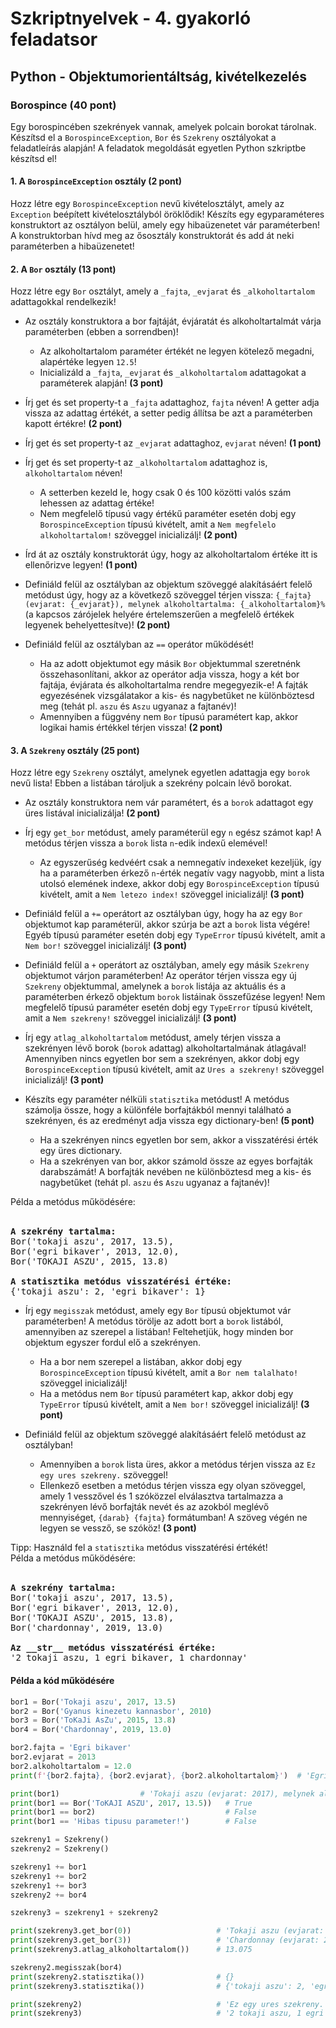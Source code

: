 # Szkriptnyelvek - 4. gyakorló feladatsor

## Python - Objektumorientáltság, kivételkezelés


### Borospince (40 pont)

Egy borospincében szekrények vannak, amelyek polcain borokat tárolnak. Készítsd el a `BorospinceException`, `Bor` és `Szekreny` osztályokat a feladatleírás alapján! A feladatok megoldását egyetlen Python szkriptbe készítsd el!


#### 1. A `BorospinceException` osztály (2 pont)

Hozz létre egy `BorospinceException` nevű kivételosztályt, amely az `Exception` beépített kivételosztályból öröklődik! Készíts egy egyparaméteres konstruktort az osztályon belül, amely egy hibaüzenetet vár paraméterben! A konstruktorban hívd meg az ősosztály konstruktorát és add át neki paraméterben a hibaüzenetet!


#### 2. A `Bor` osztály (13 pont)

Hozz létre egy `Bor` osztályt, amely a `_fajta`, `_evjarat` és `_alkoholtartalom` adattagokkal rendelkezik!

* Az osztály konstruktora a bor fajtáját, évjáratát és alkoholtartalmát várja paraméterben (ebben a sorrendben)!
    * Az alkoholtartalom paraméter értékét ne legyen kötelező megadni, alapértéke legyen `12.5`!
    * Inicializáld a `_fajta`, `_evjarat` és `_alkoholtartalom` adattagokat a paraméterek alapján! **(3 pont)**

* Írj get és set property-t a `_fajta` adattaghoz, `fajta` néven! A getter adja vissza az adattag értékét, a setter pedig állítsa be azt a paraméterben kapott értékre! **(2 pont)**

* Írj get és set property-t az `_evjarat` adattaghoz, `evjarat` néven! **(1 pont)**

* Írj get és set property-t az `_alkoholtartalom` adattaghoz is, `alkoholtartalom` néven! 
    * A setterben kezeld le, hogy csak 0 és 100 közötti valós szám lehessen az adattag értéke! 
    * Nem megfelelő típusú vagy értékű paraméter esetén dobj egy `BorospinceException` típusú kivételt, amit a `Nem megfelelo alkoholtartalom!` szöveggel inicializálj! **(2 pont)**

* Írd át az osztály konstruktorát úgy, hogy az alkoholtartalom értéke itt is ellenőrizve legyen! **(1 pont)**

* Definiáld felül az osztályban az objektum szöveggé alakításáért felelő metódust úgy, hogy az a következő szöveggel térjen vissza: `{_fajta} (evjarat: {_evjarat}), melynek alkoholtartalma: {_alkoholtartalom}%` (a kapcsos zárójelek helyére értelemszerűen a megfelelő értékek legyenek behelyettesítve)! **(2 pont)**

* Definiáld felül az osztályban az `==` operátor működését! 
    * Ha az adott objektumot egy másik `Bor` objektummal szeretnénk összehasonlítani, akkor az operátor adja vissza, hogy a két bor fajtája, évjárata és alkoholtartalma rendre megegyezik-e! A fajták egyezésének vizsgálatakor a kis- és nagybetűket ne különböztesd meg (tehát pl. `aszu` és `Aszu` ugyanaz a fajtanév)! 
    * Amennyiben a függvény nem `Bor` típusú paramétert kap, akkor logikai hamis értékkel térjen vissza! **(2 pont)**


#### 3. A `Szekreny` osztály (25 pont)

Hozz létre egy `Szekreny` osztályt, amelynek egyetlen adattagja egy `borok` nevű lista! Ebben a listában tároljuk a szekrény polcain lévő borokat.

* Az osztály konstruktora nem vár paramétert, és a `borok` adattagot egy üres listával inicializálja! **(2 pont)**

* Írj egy `get_bor` metódust, amely paraméterül egy `n` egész számot kap! A metódus térjen vissza a `borok` lista `n`-edik indexű elemével! 
    * Az egyszerűség kedvéért csak a nemnegatív indexeket kezeljük, így ha a paraméterben érkező `n`-érték negatív vagy nagyobb, mint a lista utolsó elemének indexe, akkor dobj egy `BorospinceException` típusú kivételt, amit a `Nem letezo index!` szöveggel inicializálj! **(3 pont)**

* Definiáld felül a `+=` operátort az osztályban úgy, hogy ha az egy `Bor` objektumot kap paraméterül, akkor szúrja be azt a `borok` lista végére! Egyéb típusú paraméter esetén dobj egy `TypeError` típusú kivételt, amit a `Nem bor!` szöveggel inicializálj! **(3 pont)**

* Definiáld felül a `+` operátort az osztályban, amely egy másik `Szekreny` objektumot várjon paraméterben! Az operátor térjen vissza egy új `Szekreny` objektummal, amelynek a `borok` listája az aktuális és a paraméterben érkező objektum `borok` listáinak összefűzése legyen! Nem megfelelő típusú paraméter esetén dobj egy `TypeError` típusú kivételt, amit a `Nem szekreny!` szöveggel inicializálj! **(3 pont)**

* Írj egy `atlag_alkoholtartalom` metódust, amely térjen vissza a szekrényen lévő borok (`borok` adattag) alkoholtartalmának átlagával! Amennyiben nincs egyetlen bor sem a szekrényen, akkor dobj egy `BorospinceException` típusú kivételt, amit az `Ures a szekreny!` szöveggel inicializálj! **(3 pont)**

* Készíts egy paraméter nélküli `statisztika` metódust! A metódus számolja össze, hogy a különféle borfajtákból mennyi található a szekrényen, és az eredményt adja vissza egy dictionary-ben! **(5 pont)**
    * Ha a szekrényen nincs egyetlen bor sem, akkor a visszatérési érték egy üres dictionary.
    * Ha a szekrényen van bor, akkor számold össze az egyes borfajták darabszámát! A borfajták nevében ne különböztesd meg a kis- és nagybetűket (tehát pl. `aszu` és `Aszu` ugyanaz a fajtanév)!

<div class="bordered-box border-blue indented">
<span class="blue">Példa a metódus működésére:</span><br><br>

<pre class="language-html">
<b>A szekrény tartalma:</b>
Bor('tokaji aszu', 2017, 13.5),
Bor('egri bikaver', 2013, 12.0),
Bor('TOKAJI ASZU', 2015, 13.8)

<b>A statisztika metódus visszatérési értéke:</b>
{'tokaji aszu': 2, 'egri bikaver': 1}
</pre>
</div>

* Írj egy `megisszak` metódust, amely egy `Bor` típusú objektumot vár paraméterben! A metódus törölje az adott bort a `borok` listából, amennyiben az szerepel a listában! Feltehetjük, hogy minden bor objektum egyszer fordul elő a szekrényen.
    * Ha a bor nem szerepel a listában, akkor dobj egy `BorospinceException` típusú kivételt, amit a `Bor nem talalhato!` szöveggel inicializálj! 
    * Ha a metódus nem `Bor` típusú paramétert kap, akkor dobj egy `TypeError` típusú kivételt, amit a `Nem bor!` szöveggel inicializálj! **(3 pont)**

* Definiáld felül az objektum szöveggé alakításáért felelő metódust az osztályban! 
    * Amennyiben a `borok` lista üres, akkor a metódus térjen vissza az `Ez egy ures szekreny.` szöveggel!
    * Ellenkező esetben a metódus térjen vissza egy olyan szöveggel, amely 1 vesszővel és 1 szóközzel elválasztva tartalmazza a szekrényen lévő borfajták nevét és az azokból meglévő mennyiséget, `{darab} {fajta}` formátumban! A szöveg végén ne legyen se vessző, se szóköz! **(3 pont)**

<div class="bordered-box border-green indented">
<span class="green">Tipp:</span> Használd fel a <code>statisztika</code> metódus visszatérési értékét!
</pre>
</div>

<div class="bordered-box border-blue indented">
<span class="blue">Példa a metódus működésére:</span><br><br>

<pre class="language-html">
<b>A szekrény tartalma:</b>
Bor('tokaji aszu', 2017, 13.5),
Bor('egri bikaver', 2013, 12.0),
Bor('TOKAJI ASZU', 2015, 13.8),
Bor('chardonnay', 2019, 13.0)

<b>Az __str__ metódus visszatérési értéke:</b>
'2 tokaji aszu, 1 egri bikaver, 1 chardonnay'
</pre>
</div>

#### Példa a kód működésére

```python
bor1 = Bor('Tokaji aszu', 2017, 13.5)
bor2 = Bor('Gyanus kinezetu kannasbor', 2010)
bor3 = Bor('ToKaJi AsZu', 2015, 13.8)
bor4 = Bor('Chardonnay', 2019, 13.0)

bor2.fajta = 'Egri bikaver'
bor2.evjarat = 2013
bor2.alkoholtartalom = 12.0
print(f'{bor2.fajta}, {bor2.evjarat}, {bor2.alkoholtartalom}')  # 'Egri bikaver, 2013, 12.0'

print(bor1)                  # 'Tokaji aszu (evjarat: 2017), melynek alkoholtartalma: 13.5%'
print(bor1 == Bor('ToKAJI ASZU', 2017, 13.5))   # True
print(bor1 == bor2)                             # False
print(bor1 == 'Hibas tipusu parameter!')        # False

szekreny1 = Szekreny()
szekreny2 = Szekreny()

szekreny1 += bor1
szekreny1 += bor2
szekreny1 += bor3
szekreny2 += bor4

szekreny3 = szekreny1 + szekreny2

print(szekreny3.get_bor(0))                   # 'Tokaji aszu (evjarat: 2017), melynek alkoholtartalma: 13.5%'
print(szekreny3.get_bor(3))                   # 'Chardonnay (evjarat: 2019), melynek alkoholtartalma: 13.0%'
print(szekreny3.atlag_alkoholtartalom())      # 13.075

szekreny2.megisszak(bor4)
print(szekreny2.statisztika())                # {}
print(szekreny3.statisztika())                # {'tokaji aszu': 2, 'egri bikaver': 1, 'chardonnay': 1}

print(szekreny2)                              # 'Ez egy ures szekreny.'
print(szekreny3)                              # '2 tokaji aszu, 1 egri bikaver, 1 chardonnay'
```

